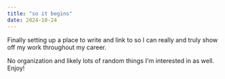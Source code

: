 ```yaml
---
title: "so it begins"
date: 2024-10-24
---
```


Finally setting up a place to write and link to so I can really and truly show off my work throughout my career.

No organization and likely lots of random things I'm interested in as well. Enjoy!
